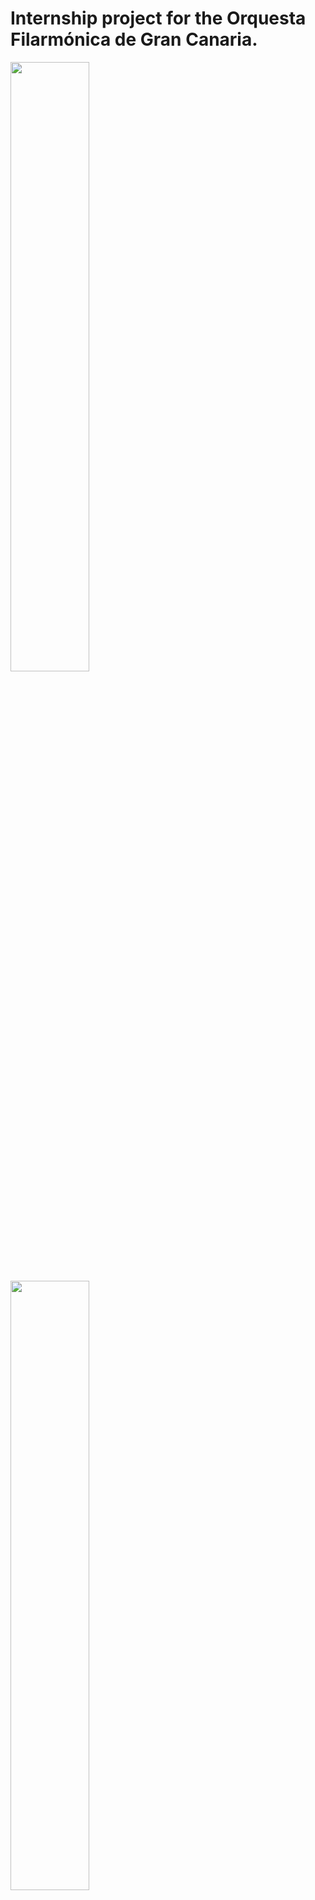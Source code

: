 
    
# Internship project for the Orquesta Filarmónica de Gran Canaria.


<img src="https://user-images.githubusercontent.com/91074551/191601719-ca851624-2adc-414b-a9af-f8f2a20794e0.jpeg" width=50% height=50%>
<img src="https://user-images.githubusercontent.com/91074551/191601724-f026ba9e-5c12-4877-a355-f6d73b9d7480.jpeg" width=50% height=50%>

<img src="https://user-images.githubusercontent.com/91074551/191601729-d8319ae6-2604-4878-bb96-0e75b09d7d4d.jpeg" width=50% height=50%>
<img src="https://user-images.githubusercontent.com/91074551/191601731-17350193-6c91-418e-9402-cb2e9397974d.jpeg" width=50% height=50%>

<img src="https://user-images.githubusercontent.com/91074551/191601734-18f1c9b6-f381-422b-ab1c-ad4f642f2d02.jpeg" width=50% height=50%>
<img src="https://user-images.githubusercontent.com/91074551/191601736-1843e89d-aa38-4d3d-8e66-1e2fd3d0f921.jpeg" width=50% height=50%>

<img src="https://user-images.githubusercontent.com/91074551/191601737-0071d317-0dfb-493e-893e-caacfc37d74b.jpeg" width=50% height=50%>
<img src="https://user-images.githubusercontent.com/91074551/191601740-20459e80-eb9e-4f54-a917-55d83deb6227.jpeg" width=50% height=50%>

<img src="https://user-images.githubusercontent.com/91074551/191601742-a0dda479-0c3a-43de-931b-4ac1a49ffc57.jpeg" width=50% height=50%>
<img src="https://user-images.githubusercontent.com/91074551/191601744-6f5e2bd6-d4fb-4f4b-912f-c72797b6eecb.jpeg" width=50% height=50%>

<img src="https://user-images.githubusercontent.com/91074551/191601745-016f2cd8-4320-4447-b740-8cfe26d5677f.jpeg" width=50% height=50%>
<img src="https://user-images.githubusercontent.com/91074551/191601747-e6b10a04-e05d-45aa-8dda-828ac6db0e38.jpeg" width=50% height=50%>

![3](https://user-images.githubusercontent.com/91074551/191601729-d8319ae6-2604-4878-bb96-0e75b09d7d4d.jpeg)
![4](https://user-images.githubusercontent.com/91074551/191601731-17350193-6c91-418e-9402-cb2e9397974d.jpeg)

![5](https://user-images.githubusercontent.com/91074551/191601734-18f1c9b6-f381-422b-ab1c-ad4f642f2d02.jpeg)
![6](https://user-images.githubusercontent.com/91074551/191601736-1843e89d-aa38-4d3d-8e66-1e2fd3d0f921.jpeg)

![7](https://user-images.githubusercontent.com/91074551/191601737-0071d317-0dfb-493e-893e-caacfc37d74b.jpeg)
![8](https://user-images.githubusercontent.com/91074551/191601740-20459e80-eb9e-4f54-a917-55d83deb6227.jpeg)

![9](https://user-images.githubusercontent.com/91074551/191601742-a0dda479-0c3a-43de-931b-4ac1a49ffc57.jpeg)
![10](https://user-images.githubusercontent.com/91074551/191601744-6f5e2bd6-d4fb-4f4b-912f-c72797b6eecb.jpeg)

![11](https://user-images.githubusercontent.com/91074551/191601745-016f2cd8-4320-4447-b740-8cfe26d5677f.jpeg)
![12](https://user-images.githubusercontent.com/91074551/191601747-e6b10a04-e05d-45aa-8dda-828ac6db0e38.jpeg)
